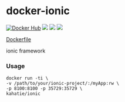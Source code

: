 # docker-ionic
[![Docker Hub](https://img.shields.io/badge/docker-kahatie%2Fionic-008bb8.svg)](https://registry.hub.docker.com/u/kahatie/ionic/)
[![](https://images.microbadger.com/badges/image/kahatie/docker-ionic.svg)](https://microbadger.com/images/kahatie/docker-ionic "Get your own image badge on microbadger.com")
[![](https://images.microbadger.com/badges/version/kahatie/docker-ionic.svg)](https://microbadger.com/images/kahatie/docker-ionic "Get your own version badge on microbadger.com")
[![](https://images.microbadger.com/badges/commit/kahatie/docker-ionic.svg)](https://microbadger.com/images/kahatie/docker-ionic "Get your own commit badge on microbadger.com")

[Dockerfile](https://github.com/kahatie/docker-ionic/blob/master/Dockerfile)

ionic framework

### Usage
```
docker run -ti \
-v /path/to/your/ionic-project/:/myApp:rw \
-p 8100:8100 -p 35729:35729 \
kahatie/ionic
```
